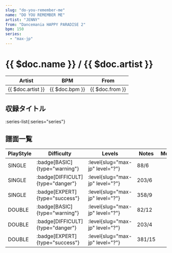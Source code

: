 ```yaml
---
slug: "do-you-remember-me"
name: "DO YOU REMEMBER ME"
artist: "JENNY"
from: "Dancemania HAPPY PARADISE 2"
bpm: 150
series:
  - "max-jp"
---
```


# {{ $doc.name }} / {{ $doc.artist }}

|Artist|BPM|From|
|------|---|----|
|{{ $doc.artist }}|{{ $doc.bpm }}|{{ $doc.from }}|

## 収録タイトル

:series-list{:series="series"}

## 譜面一覧

|PlayStyle|Difficulty|Levels|Notes|Movie|
|---------|----------|------|-----|-----|
|SINGLE| :badge[BASIC]{type="warning"}|<div class="field is-grouped is-grouped-multiline"> :level{slug="max-jp" level="?"}</div>|88/6||
|SINGLE| :badge[DIFFICULT]{type="danger"}|<div class="field is-grouped is-grouped-multiline"> :level{slug="max-jp" level="?"}</div>|203/6||
|SINGLE| :badge[EXPERT]{type="success"}|<div class="field is-grouped is-grouped-multiline"> :level{slug="max-jp" level="?"}</div>|358/9||
|DOUBLE| :badge[BASIC]{type="warning"}|<div class="field is-grouped is-grouped-multiline"> :level{slug="max-jp" level="?"}</div>|82/12||
|DOUBLE| :badge[DIFFICULT]{type="danger"}|<div class="field is-grouped is-grouped-multiline"> :level{slug="max-jp" level="?"}</div>|203/4||
|DOUBLE| :badge[EXPERT]{type="success"}|<div class="field is-grouped is-grouped-multiline"> :level{slug="max-jp" level="?"}</div>|381/15||
